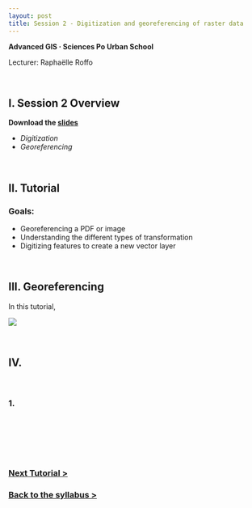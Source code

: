 ```yaml
---
layout: post
title: Session 2 - Digitization and georeferencing of raster data
---
```



**Advanced GIS  ·  Sciences Po Urban School**

Lecturer: Raphaëlle Roffo

&nbsp; 

## I. Session 2 Overview

**Download the [slides](../../../../docs/assets/pdf/advanced-session2-getec2022.pdf)**

- *Digitization*
- *Georeferencing*


&nbsp; 

## II. Tutorial

### Goals:

- Georeferencing a PDF or image
- Understanding the different types of transformation
- Digitizing features to create a new vector layer


&nbsp; 

## III. Georeferencing

In this tutorial, 

![](../../../../docs/assets/images/adv-s1.png)

&nbsp; 

## IV. 


&nbsp; 

### 1. 

&nbsp; 


&nbsp; 

&nbsp; 

### **[Next Tutorial >](../advanced-tutorial3/)**

### **[Back to the syllabus >](../../../..//tuto2-advanced-gis/)**